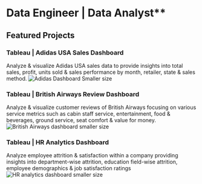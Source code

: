 # Data Engineer | Data Analyst**
## Featured Projects
### Tableau | Adidas USA Sales Dashboard
Analyze & visualize Adidas USA sales data to provide insights into total sales, profit, units sold & sales performance by month, retailer, state & sales method.
![Adidas Dashboard Smaller size](https://github.com/user-attachments/assets/8d56f3e6-2f2e-42e4-8d29-2ea7b36ccd2e)

### Tableau | British Airways Review Dashboard
Analyze & visualize customer reviews of British Airways focusing on various service metrics such as cabin staff service, entertainment, food & beverages, ground service, seat comfort & value for money.
![British Airways dashboard smaller size](https://github.com/user-attachments/assets/357aa9e3-e888-44b5-b8c5-3f954686a686)


### Tableau | HR Analytics Dashboard
Analyze employee attrition & satisfaction within a company providing insights into department-wise attrition, education field-wise attrition, employee demographics & job satisfaction ratings
![HR analytics dashboard smaller size](https://github.com/user-attachments/assets/b6fe4f0d-fc2f-4fe7-830c-8d6498911c58)
